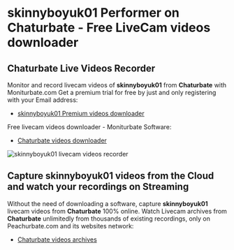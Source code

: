 # skinnyboyuk01 Performer on Chaturbate - Free LiveCam videos downloader

## Chaturbate Live Videos Recorder

Monitor and record livecam videos of **skinnyboyuk01** from **Chaturbate** with Moniturbate.com
Get a premium trial for free by just and only registering with your Email address:
* [skinnyboyuk01 Premium videos downloader](https://moniturbate.com/request-demo-licence-key.html)

Free livecam videos downloader - Moniturbate Software:
* [Chaturbate videos downloader](https://moniturbate.com/moniturbate-download-software.html)

![skinnyboyuk01 livecam videos recorder](https://peachurnet.com/templates/moniturbate-software.png)


## Capture skinnyboyuk01 videos from the Cloud and watch your recordings on Streaming

Without the need of downloading a software, capture **skinnyboyuk01** livecam videos from **Chaturbate** 100% online.
Watch Livecam archives from **Chaturbate** unlimitedly from thousands of existing recordings, only on Peachurbate.com and its websites network:
* [Chaturbate videos archives](https://peachurnet.com/)